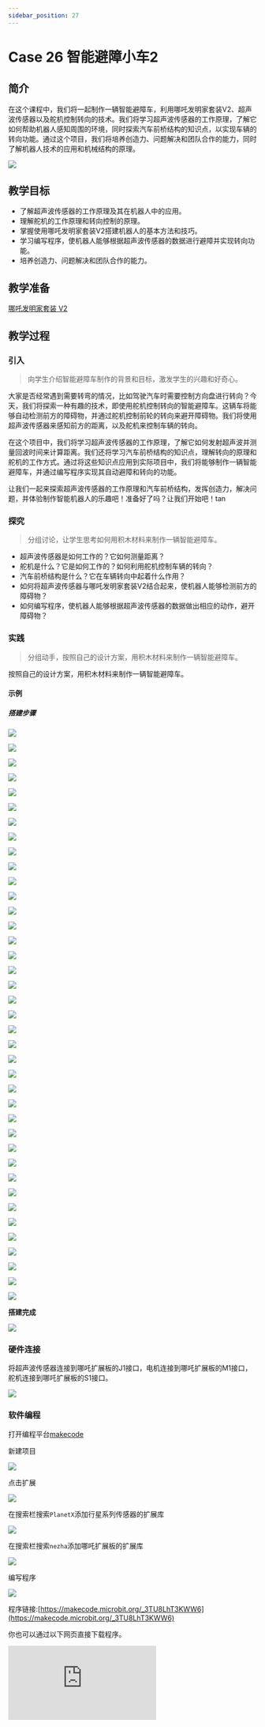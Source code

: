 ```yaml
---
sidebar_position: 27
---
```


# Case 26 智能避障小车2

## 简介

在这个课程中，我们将一起制作一辆智能避障车，利用哪吒发明家套装V2、超声波传感器以及舵机控制转向的技术。我们将学习超声波传感器的工作原理，了解它如何帮助机器人感知周围的环境，同时探索汽车前桥结构的知识点，以实现车辆的转向功能。通过这个项目，我们将培养创造力、问题解决和团队合作的能力，同时了解机器人技术的应用和机械结构的原理。


![](./images/nezha-inventors-kit-v2-case-26-01.png)



## 教学目标

- 了解超声波传感器的工作原理及其在机器人中的应用。
- 理解舵机的工作原理和转向控制的原理。
- 掌握使用哪吒发明家套装V2搭建机器人的基本方法和技巧。
- 学习编写程序，使机器人能够根据超声波传感器的数据进行避障并实现转向功能。
- 培养创造力、问题解决和团队合作的能力。


## 教学准备

[哪吒发明家套装 V2](https://www.elecfreaks.com/nezha-inventor-s-kit-v2-for-micro-bit.html)


## 教学过程

### 引入

>向学生介绍智能避障车制作的背景和目标，激发学生的兴趣和好奇心。

大家是否经常遇到需要转弯的情况，比如驾驶汽车时需要控制方向盘进行转向？今天，我们将探索一种有趣的技术，即使用舵机控制转向的智能避障车。这辆车将能够自动检测前方的障碍物，并通过舵机控制前轮的转向来避开障碍物。我们将使用超声波传感器来感知前方的距离，以及舵机来控制车辆的转向。

在这个项目中，我们将学习超声波传感器的工作原理，了解它如何发射超声波并测量回波时间来计算距离。我们还将学习汽车前桥结构的知识点，理解转向的原理和舵机的工作方式。通过将这些知识点应用到实际项目中，我们将能够制作一辆智能避障车，并通过编写程序实现其自动避障和转向的功能。

让我们一起来探索超声波传感器的工作原理和汽车前桥结构，发挥创造力，解决问题，并体验制作智能机器人的乐趣吧！准备好了吗？让我们开始吧！tan

### 探究

>分组讨论，让学生思考如何用积木材料来制作一辆智能避障车。

- 超声波传感器是如何工作的？它如何测量距离？
- 舵机是什么？它是如何工作的？如何利用舵机控制车辆的转向？
- 汽车前桥结构是什么？它在车辆转向中起着什么作用？
- 如何将超声波传感器与哪吒发明家套装V2结合起来，使机器人能够检测前方的障碍物？
- 如何编写程序，使机器人能够根据超声波传感器的数据做出相应的动作，避开障碍物？

### 实践

>分组动手，按照自己的设计方案，用积木材料来制作一辆智能避障车。

按照自己的设计方案，用积木材料来制作一辆智能避障车。

#### 示例

##### 搭建步骤

![](./images/nezha-inventors-kit-v2-step-26-01.png)

![](./images/nezha-inventors-kit-v2-step-26-02.png)

![](./images/nezha-inventors-kit-v2-step-26-03.png)

![](./images/nezha-inventors-kit-v2-step-26-04.png)

![](./images/nezha-inventors-kit-v2-step-26-05.png)

![](./images/nezha-inventors-kit-v2-step-26-06.png)

![](./images/nezha-inventors-kit-v2-step-26-07.png)

![](./images/nezha-inventors-kit-v2-step-26-08.png)

![](./images/nezha-inventors-kit-v2-step-26-09.png)

![](./images/nezha-inventors-kit-v2-step-26-10.png)

![](./images/nezha-inventors-kit-v2-step-26-11.png)

![](./images/nezha-inventors-kit-v2-step-26-12.png)

![](./images/nezha-inventors-kit-v2-step-26-13.png)

![](./images/nezha-inventors-kit-v2-step-26-14.png)

![](./images/nezha-inventors-kit-v2-step-26-15.png)

![](./images/nezha-inventors-kit-v2-step-26-16.png)

![](./images/nezha-inventors-kit-v2-step-26-17.png)

![](./images/nezha-inventors-kit-v2-step-26-18.png)

![](./images/nezha-inventors-kit-v2-step-26-19.png)

![](./images/nezha-inventors-kit-v2-step-26-20.png)

![](./images/nezha-inventors-kit-v2-step-26-21.png)

![](./images/nezha-inventors-kit-v2-step-26-22.png)

![](./images/nezha-inventors-kit-v2-step-26-23.png)

![](./images/nezha-inventors-kit-v2-step-26-24.png)

![](./images/nezha-inventors-kit-v2-step-26-25.png)

![](./images/nezha-inventors-kit-v2-step-26-26.png)

![](./images/nezha-inventors-kit-v2-step-26-27.png)

![](./images/nezha-inventors-kit-v2-step-26-28.png)

![](./images/nezha-inventors-kit-v2-step-26-29.png)

![](./images/nezha-inventors-kit-v2-step-26-30.png)

![](./images/nezha-inventors-kit-v2-step-26-31.png)

![](./images/nezha-inventors-kit-v2-step-26-32.png)

![](./images/nezha-inventors-kit-v2-step-26-33.png)

![](./images/nezha-inventors-kit-v2-step-26-34.png)

![](./images/nezha-inventors-kit-v2-step-26-35.png)

![](./images/nezha-inventors-kit-v2-step-26-36.png)

![](./images/nezha-inventors-kit-v2-step-26-37.png)

![](./images/nezha-inventors-kit-v2-step-26-38.png)

![](./images/nezha-inventors-kit-v2-step-26-39.png)

**搭建完成**

![](./images/nezha-inventors-kit-v2-case-26-01.png)

### 硬件连接

将超声波传感器连接到哪吒扩展板的J1接口，电机连接到哪吒扩展板的M1接口，舵机连接到哪吒扩展板的S1接口。

![](./images/nezha-inventors-kit-v2-case-26-02.png)

### 软件编程

打开编程平台[makecode](https://makecode.microbit.org/#)

新建项目

![](./images/nezha-inventors-kit-v2-case-19-03.png)

点击扩展

![](./images/nezha-inventors-kit-v2-case-19-04.png)

在搜索栏搜索`PlanetX`添加行星系列传感器的扩展库

![](./images/nezha-inventors-kit-v2-case-19-05.png)

在搜索栏搜索`nezha`添加哪吒扩展板的扩展库

![](./images/nezha-inventors-kit-v2-case-19-06.png)

编写程序

![](./images/nezha-inventors-kit-v2-case-26-07.png)


程序链接:[https://makecode.microbit.org/_3TU8LhT3KWW6](https://makecode.microbit.org/_3TU8LhT3KWW6)

你也可以通过以下网页直接下载程序。

<div
    style={{
        position: 'relative',
        paddingBottom: '60%',
        overflow: 'hidden',
    }}
>
    <iframe
        src="https://makecode.microbit.org/_3TU8LhT3KWW6"
        frameborder="0"
        sandbox="allow-popups allow-forms allow-scripts allow-same-origin"
        style={{
            position: 'absolute',
            width: '100%',
            height: '100%',
        }}
    />
</div>


### 展示

>分组展示，学生对机器人进行测试、调试和优化，提高避障的准确性和稳定性，比较各组的成果和效果。

#### 示例案例效果

当有障碍物阻挡在小车面前，小车会转向行驶。

![](./images/nezha-inventors-kit-v2-case-26.gif)

### 反思

>分组分享，让每组的学生分享自己的制作过程和心得，总结自己遇到的问题和解决办法，评价自己的优点和不足。
